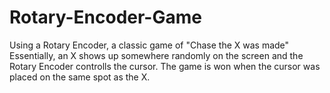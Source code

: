 # Rotary-Encoder-Game
Using a Rotary Encoder, a classic game of "Chase the X was made" Essentially, an X shows up somewhere randomly on the screen and the Rotary Encoder controlls the cursor. The game is won when the cursor was placed on the same spot as the X.
